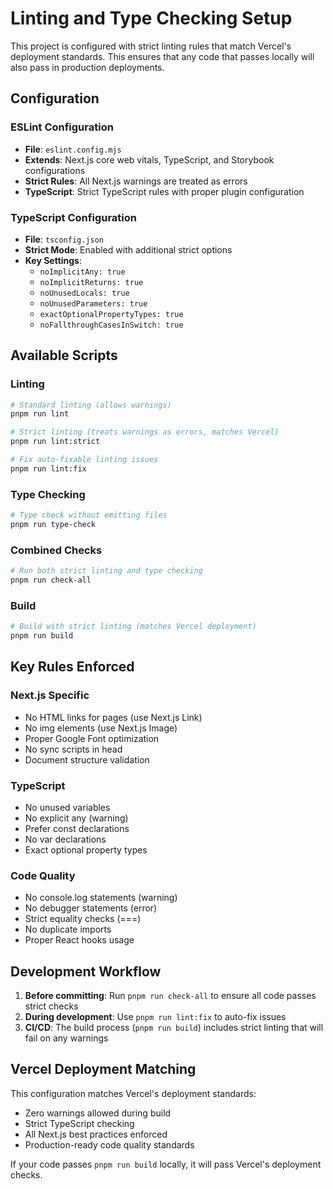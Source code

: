 # Linting and Type Checking Setup

This project is configured with strict linting rules that match Vercel's deployment standards. This ensures that any code that passes locally will also pass in production deployments.

## Configuration

### ESLint Configuration
- **File**: `eslint.config.mjs`
- **Extends**: Next.js core web vitals, TypeScript, and Storybook configurations
- **Strict Rules**: All Next.js warnings are treated as errors
- **TypeScript**: Strict TypeScript rules with proper plugin configuration

### TypeScript Configuration
- **File**: `tsconfig.json`
- **Strict Mode**: Enabled with additional strict options
- **Key Settings**:
  - `noImplicitAny: true`
  - `noImplicitReturns: true`
  - `noUnusedLocals: true`
  - `noUnusedParameters: true`
  - `exactOptionalPropertyTypes: true`
  - `noFallthroughCasesInSwitch: true`

## Available Scripts

### Linting
```bash
# Standard linting (allows warnings)
pnpm run lint

# Strict linting (treats warnings as errors, matches Vercel)
pnpm run lint:strict

# Fix auto-fixable linting issues
pnpm run lint:fix
```

### Type Checking
```bash
# Type check without emitting files
pnpm run type-check
```

### Combined Checks
```bash
# Run both strict linting and type checking
pnpm run check-all
```

### Build
```bash
# Build with strict linting (matches Vercel deployment)
pnpm run build
```

## Key Rules Enforced

### Next.js Specific
- No HTML links for pages (use Next.js Link)
- No img elements (use Next.js Image)
- Proper Google Font optimization
- No sync scripts in head
- Document structure validation

### TypeScript
- No unused variables
- No explicit any (warning)
- Prefer const declarations
- No var declarations
- Exact optional property types

### Code Quality
- No console.log statements (warning)
- No debugger statements (error)
- Strict equality checks (===)
- No duplicate imports
- Proper React hooks usage

## Development Workflow

1. **Before committing**: Run `pnpm run check-all` to ensure all code passes strict checks
2. **During development**: Use `pnpm run lint:fix` to auto-fix issues
3. **CI/CD**: The build process (`pnpm run build`) includes strict linting that will fail on any warnings

## Vercel Deployment Matching

This configuration matches Vercel's deployment standards:
- Zero warnings allowed during build
- Strict TypeScript checking
- All Next.js best practices enforced
- Production-ready code quality standards

If your code passes `pnpm run build` locally, it will pass Vercel's deployment checks.
